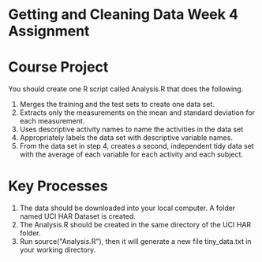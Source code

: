 # Getting and Cleaning Data Week 4 Assignment

# Course Project

You should create one R script called Analysis.R that does the following.
 1. Merges the training and the test sets to create one data set.
 2. Extracts only the measurements on the mean and standard deviation for each measurement.
 3. Uses descriptive activity names to name the activities in the data set
 4. Appropriately labels the data set with descriptive variable names.
 5. From the data set in step 4, creates a second, independent tidy data set with the average of each variable for each activity and each subject.
 
 # Key Processes
 1. The data should be downloaded into your local computer. A folder named UCI HAR Dataset is created.
 2. The Analysis.R should be created in the same directory of the UCI HAR folder.
 3. Run source("Analysis.R"), then it will generate a new file tiny_data.txt in your working directory.
 




